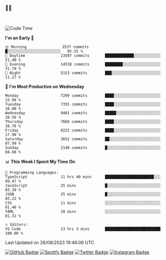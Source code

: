 ### 🤙🍺

<!-- <a href="https://github-readme-stats.vercel.app/api?username=hzak2xx&count_private=true&show_icons=true&theme=dracula">
  <img align="center" src="https://github-readme-stats.vercel.app/api?username=hzak2xx&count_private=true&show_icons=true&theme=dracula" />
</a>
</br> -->
</br>

<!--START_SECTION:waka-->
![Code Time](http://img.shields.io/badge/Code%20Time-2%2C731%20hrs%2044%20mins-blue)

**I'm an Early 🐤** 

```text
🌞 Morning                2537 commits        █░░░░░░░░░░░░░░░░░░░░░░░░   05.55 % 
🌆 Daytime                23507 commits       █████████████░░░░░░░░░░░░   51.40 % 
🌃 Evening                14538 commits       ████████░░░░░░░░░░░░░░░░░   31.79 % 
🌙 Night                  5153 commits        ███░░░░░░░░░░░░░░░░░░░░░░   11.27 % 
```
📅 **I'm Most Productive on Wednesday** 

```text
Monday                   7299 commits        ████░░░░░░░░░░░░░░░░░░░░░   15.96 % 
Tuesday                  7355 commits        ████░░░░░░░░░░░░░░░░░░░░░   16.08 % 
Wednesday                9401 commits        █████░░░░░░░░░░░░░░░░░░░░   20.56 % 
Thursday                 7666 commits        ████░░░░░░░░░░░░░░░░░░░░░   16.76 % 
Friday                   8222 commits        ████░░░░░░░░░░░░░░░░░░░░░   17.98 % 
Saturday                 3652 commits        ██░░░░░░░░░░░░░░░░░░░░░░░   07.99 % 
Sunday                   2140 commits        █░░░░░░░░░░░░░░░░░░░░░░░░   04.68 % 
```


📊 **This Week I Spent My Time On** 

```text
💬 Programming Languages: 
TypeScript               11 hrs 40 mins      ██████████████████████░░░   89.47 % 
JavaScript               25 mins             █░░░░░░░░░░░░░░░░░░░░░░░░   03.30 % 
JSON                     25 mins             █░░░░░░░░░░░░░░░░░░░░░░░░   03.22 % 
CSS                      11 mins             ░░░░░░░░░░░░░░░░░░░░░░░░░   01.46 % 
YAML                     10 mins             ░░░░░░░░░░░░░░░░░░░░░░░░░   01.32 % 

🔥 Editors: 
VS Code                  13 hrs 3 mins       █████████████████████████   100.00 % 
```


 Last Updated on 28/08/2023 19:46:06 UTC
<!--END_SECTION:waka-->

[![GitHub Badge](https://img.shields.io/badge/GitHub-100000?style=for-the-badge&logo=github&logoColor=white)](https://github.com/hzak2xx)
[![Spotify Badge](https://img.shields.io/badge/Spotify-1ED760?&style=for-the-badge&logo=spotify&logoColor=white)](https://open.spotify.com/user/uf90s6sbbh75a1mt44clkhkvf)
[![Twitter Badge](https://img.shields.io/badge/Twitter-1DA1F2?style=for-the-badge&logo=twitter&logoColor=white)](https://twitter.com/hzak2xx)
[![Instagram Badge](https://img.shields.io/badge/Instagram-E4405F?style=for-the-badge&logo=instagram&logoColor=white)](https://www.instagram.com/hzak2xx/)
